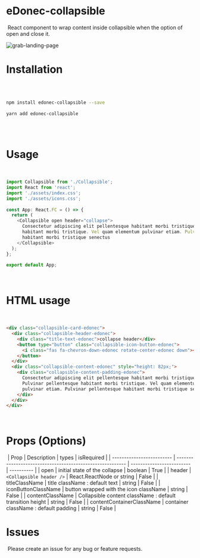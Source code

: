 # eDonec-collapsible

​
React component to wrap content inside collapsible when the option of open and close it.

​![grab-landing-page](https://s2.gifyu.com/images/collapseGif.gif)

# Installation

​

```sh
​
npm install edonec-collapsible --save
​
yarn add edonec-collapsible
​
```

​

# Usage

​

```js
import Collapsible from './Collapsible';
import React from 'react';
import './assets/index.css';
import './assets/icons.css';
​
const App: React.FC = () => {
  return (
    <Collapsible open header="collapse">
      Consectetur adipiscing elit pellentesque habitant morbi tristique. Pulvinar pellentesque
      habitant morbi tristique. Vel quam elementum pulvinar etiam. Pulvinar pellentesque
      habitant morbi tristique senectus
    </Collapsible>
  );
};
​
export default App;
```

​

# HTML usage

​

```html
<div class="collapsible-card-edonec">
  <div class="collapsible-header-edonec">
    <div class="title-text-edonec">collapse header</div>
    <button type="button" class="collapsible-icon-button-edonec">
      <i class="fas fa-chevron-down-edonec rotate-center-edonec down"></i>
    </button>
  </div>
  <div class="collapsible-content-edonec" style="height: 82px;">
    <div class="collapsible-content-padding-edonec">
      Consectetur adipiscing elit pellentesque habitant morbi tristique.
      Pulvinar pellentesque habitant morbi tristique. Vel quam elementum
      pulvinar etiam. Pulvinar pellentesque habitant morbi tristique senectus
    </div>
  </div>
</div>
```

​

# Props (Options)

​
| Prop | Description | types | isRequired |
| ------------------------- | --------------------------------------------------------- | ------------------------- | ---------- |
| open | initial state of the collapse | boolean | True |
| header | `<Collapsible header />` | React.ReactNode or string | False |
| titleClassName | title className : default text | string | False |
| iconButtonClassName | button wrapped with the icon className | string | False |
| contentClassName | Collapsible content className : default transition height | string | False |
| contentContainerClassName | container className : default padding | string | False |
​

# Issues

​
Please create an issue for any bug or feature requests.
